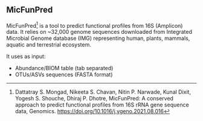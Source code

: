 ## MicFunPred

MicFunPred[^1] is a tool to predict functional profiles from 16S
(Amplicon) data. It relies on ~32,000 genome sequences downloaded
from Integrated Microbial Genome database (IMG) representing human,
plants, mammals, aquatic and terrestrial ecosystem.

It uses as input:

- Abundance/BIOM table (tab separated)
- OTUs/ASVs sequences (FASTA format)

[^1]:
    Dattatray S. Mongad, Nikeeta S. Chavan, Nitin P. Narwade, Kunal Dixit,
    Yogesh S. Shouche, Dhiraj P. Dhotre, MicFunPred: A conserved approach to
    predict functional profiles from 16S rRNA gene sequence data, Genomics.
    https://doi.org/10.1016/j.ygeno.2021.08.016
